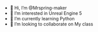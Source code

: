 - 👋 Hi, I’m @Mrspring-maker
- 👀 I’m interested in Unreal Engine 5
- 🌱 I’m currently learning Python
- 💞️ I’m looking to collaborate on My class



